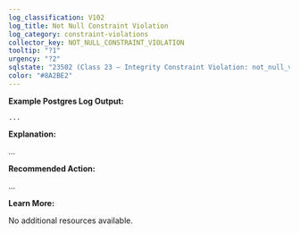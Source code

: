 ```yaml
---
log_classification: V102
log_title: Not Null Constraint Violation
log_category: constraint-violations
collector_key: NOT_NULL_CONSTRAINT_VIOLATION
tooltip: "?1"
urgency: "?2"
sqlstate: "23502 (Class 23 — Integrity Constraint Violation: not_null_violation)"
color: "#8A2BE2"
---
```


**Example Postgres Log Output:**

```
...
```

**Explanation:**

...

**Recommended Action:**

...

**Learn More:**

No additional resources available.
